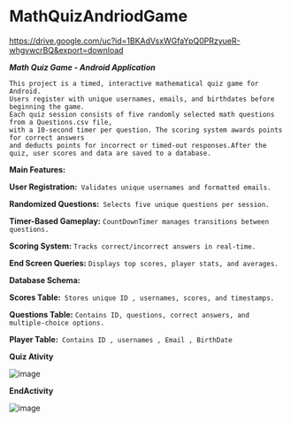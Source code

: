 # MathQuizAndriodGame
https://drive.google.com/uc?id=1BKAdVsxWGfaYpQ0PRzyueR-whgvwcrBQ&export=download

***Math Quiz Game - Android Application***
```
This project is a timed, interactive mathematical quiz game for Android.
Users register with unique usernames, emails, and birthdates before beginning the game.
Each quiz session consists of five randomly selected math questions from a Questions.csv file,
with a 10-second timer per question. The scoring system awards points for correct answers
and deducts points for incorrect or timed-out responses.After the quiz, user scores and data are saved to a database.
```

**Main Features:**

**User Registration:**``` Validates unique usernames and formatted emails.```

**Randomized Questions:**``` Selects five unique questions per session.```

**Timer-Based Gameplay:** ```CountDownTimer manages transitions between questions.```

**Scoring System:** ```Tracks correct/incorrect answers in real-time.```

**End Screen Queries:** ```Displays top scores, player stats, and averages.```

**Database Schema:**

**Scores Table:**``` Stores unique ID , usernames, scores, and timestamps.```

**Questions Table:** ```Contains ID, questions, correct answers, and multiple-choice options.```

**Player Table:**``` Contains ID , usernames , Email , BirthDate```

**Quiz Ativity**


![image](https://github.com/user-attachments/assets/c01c0cbd-b9f3-4638-b628-c5dbd3982308)

**EndActivity**


![image](https://github.com/user-attachments/assets/c9b03df6-5315-4b50-ad08-c988267a2f20)

